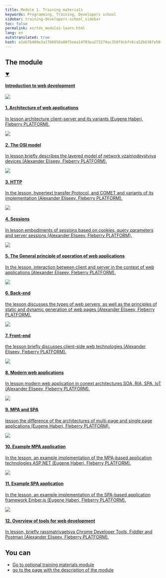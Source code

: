 ```yaml
---
title: Module 1. Training materials
keywords: Programming, Training, Developers school
sidebar: training-developers-school_sidebar
toc: false
permalink: en/tds_module1-learn.html
lang: en
autotranslated: true
hash: a1eb7b480e3a17b0858a88f5eea14703ea272274ac358f9cbfc6ca52b638fe50
---
```


## The module

<div class="panel-group">
<div class="panel panel-default">
<div class="panel-heading">
<a class="pull-right spoiler-push" data-toggle="collapse" href="#collapse1">&#9660;</a>
<h4 class="panel-title">
<a data-toggle="collapse" href="#collapse1">
Introduction to web development</a>
</h4>
</div>
<div id="collapse1" class="panel-collapse collapse in">
<div class="panel-body">
<div class="row items">
<div class="col-sm-6 col-md-4 portfolio-item">
<a href="{{ 'https://www.youtube.com/watch?v=gERnjWLUaK0&list=PLlhqsC7hBaSdSon8kbOeYWkb_sTz14Hq0' | relative_url }}" class="portfolio-link" target="_blank">
<div class="img-wrapper">
<img src="{{ "/images/pages/trainings/developers-school/module1/architecture.jpg" | relative_url}}" class="products-img">
</div>
<h4><span class="item-head">1. Architecture of web applications</span></h4>
<p>In lesson architecture client-server and its variants (Eugene Haberi, Fleberry PLATFORM).</p>
</a>
</div>
<div class="col-sm-6 col-md-4 portfolio-item">
<a href="{{ 'https://www.youtube.com/watch?v=R458L8K9aIU&list=PLlhqsC7hBaSdSon8kbOeYWkb_sTz14Hq0' | relative_url }}" class="portfolio-link" target="_blank">
<div class="img-wrapper">
<img src="{{ "/images/pages/trainings/developers-school/module1/osi.jpg" | relative_url}}" class="products-img">
</div>
<h4><span class="item-head">2. The OSI model</span></h4>
<p>In lesson briefly describes the layered model of network vzaimodeystviya devices (Alexander Eliseev, Fleberry PLATFORM).</p>
</a>
</div>
<div class="col-sm-6 col-md-4 portfolio-item">
<a href="{{ 'https://www.youtube.com/watch?v=_xW7huwTVqU&list=PLlhqsC7hBaSdSon8kbOeYWkb_sTz14Hq0' | relative_url }}" class="portfolio-link" target="_blank">
<div class="img-wrapper">
<img src="{{ "/images/pages/trainings/developers-school/module1/http.jpg" | relative_url}}" class="products-img">
</div>
<h4><span class="item-head">3. HTTP</span></h4>
<p>In the lesson, hypertext transfer Protocol, and COMET and variants of its implementation (Alexander Eliseev, Fleberry PLATFORM).</p>
</a>
</div>
</div>
<div class="row items">
<div class="col-sm-6 col-md-4 portfolio-item">
<a href="{{ 'https://www.youtube.com/watch?v=vEwBAsqcVB4&list=PLlhqsC7hBaSdSon8kbOeYWkb_sTz14Hq0' | relative_url }}" class="portfolio-link" target="_blank">
<div class="img-wrapper">
<img src="{{ "/images/pages/trainings/developers-school/module1/sessions.jpg" | relative_url}}" class="products-img">
</div>
<h4><span class="item-head">4. Sessions</span></h4>
<p>In lesson embodiments of sessions based on cookies, query parameters and server sessions (Alexander Eliseev, Fleberry PLATFORM).</p>
</a>
</div>
<div class="col-sm-6 col-md-4 portfolio-item">
<a href="{{ 'https://www.youtube.com/watch?v=j0pFteIaxJc&list=PLlhqsC7hBaSdSon8kbOeYWkb_sTz14Hq0' | relative_url }}" class="portfolio-link" target="_blank">
<div class="img-wrapper">
<img src="{{ "/images/pages/trainings/developers-school/module1/general-web.jpg" | relative_url}}" class="products-img">
</div>
<h4><span class="item-head">5. The General principle of operation of web applications</span></h4>
<p>In the lesson, interaction between client and server in the context of web applications (Alexander Eliseev, Fleberry PLATFORM).</p>
</a>
</div>
<div class="col-sm-6 col-md-4 portfolio-item">
<a href="{{ 'https://www.youtube.com/watch?v=amRjuBjVt8I&list=PLlhqsC7hBaSdSon8kbOeYWkb_sTz14Hq0' | relative_url }}" class="portfolio-link" target="_blank">
<div class="img-wrapper">
<img src="{{ "/images/pages/trainings/developers-school/module1/back-end.jpg" | relative_url}}" class="products-img">
</div>
<h4><span class="item-head">6. Back-end</span></h4>
<p>the lesson discusses the types of web servers, as well as the principles of static and dynamic generation of web pages (Alexander Eliseev, Fleberry PLATFORM).</p>
</a>
</div>
</div>
<div class="row items">
<div class="col-sm-6 col-md-4 portfolio-item">
<a href="{{ 'https://www.youtube.com/watch?v=XBpWdjx3imU&list=PLlhqsC7hBaSdSon8kbOeYWkb_sTz14Hq0' | relative_url }}" class="portfolio-link" target="_blank">
<div class="img-wrapper">
<img src="{{ "/images/pages/trainings/developers-school/module1/front-end.jpg" | relative_url}}" class="products-img">
</div>
<h4><span class="item-head">7. Front-end</span></h4>
<p>the lesson briefly discusses client-side web technologies (Alexander Eliseev, Fleberry PLATFORM).</p>
</a>
</div>
<div class="col-sm-6 col-md-4 portfolio-item">
<a href="{{ 'https://www.youtube.com/watch?v=jjQfRzkSHaY&list=PLlhqsC7hBaSdSon8kbOeYWkb_sTz14Hq0' | relative_url }}" class="portfolio-link" target="_blank">
<div class="img-wrapper">
<img src="{{ "/images/pages/trainings/developers-school/module1/modern-apps.jpg" | relative_url}}" class="products-img">
</div>
<h4><span class="item-head">8. Modern web applications</span></h4>
<p>In lesson modern web application in conext architectures SOA, RIA, SPA, IoT (Alexander Eliseev, Fleberry PLATFORM).</p>
</a>
</div>
<div class="col-sm-6 col-md-4 portfolio-item">
<a href="{{ 'https://www.youtube.com/watch?v=l00DuqUsZZs&list=PLlhqsC7hBaSdSon8kbOeYWkb_sTz14Hq0' | relative_url }}" class="portfolio-link" target="_blank">
<div class="img-wrapper">
<img src="{{ "/images/pages/trainings/developers-school/module1/mpa-spa.jpg" | relative_url}}" class="products-img">
</div>
<h4><span class="item-head">9. MPA and SPA</span></h4>
<p>lesson the difference of the architectures of multi-page and single page applications (Eugene Haberi, Fleberry PLATFORM).</p>
</a>
</div>
</div>
<div class="row items">
<div class="col-sm-6 col-md-4 portfolio-item">
<a href="{{ 'https://www.youtube.com/watch?v=SknXUhnbMHE&list=PLlhqsC7hBaSdSon8kbOeYWkb_sTz14Hq0' | relative_url }}" class="portfolio-link" target="_blank">
<div class="img-wrapper">
<img src="{{ "/images/pages/trainings/developers-school/module1/mpa.jpg" | relative_url}}" class="products-img">
</div>
<h4><span class="item-head">10. Example MPA application</span></h4>
<p>In the lesson, an example implementation of the MPA-based application technologies ASP.NET (Eugene Haberi, Fleberry PLATFORM).</p>
</a>
</div>
<div class="col-sm-6 col-md-4 portfolio-item">
<a href="{{ 'https://www.youtube.com/watch?v=aWywuZbdvpU&list=PLlhqsC7hBaSdSon8kbOeYWkb_sTz14Hq0' | relative_url }}" class="portfolio-link" target="_blank">
<div class="img-wrapper">
<img src="{{ "/images/pages/trainings/developers-school/module1/spa.jpg" | relative_url}}" class="products-img">
</div>
<h4><span class="item-head">11. Example SPA application</span></h4>
<p>In the lesson, an example implementation of the SPA-based application framework Ember.js (Eugene Haberi, Fleberry PLATFORM).</p>
</a>
</div>
<div class="col-sm-6 col-md-4 portfolio-item">
<a href="{{ 'https://www.youtube.com/watch?v=42ZvopKusvM&list=PLlhqsC7hBaSdSon8kbOeYWkb_sTz14Hq0' | relative_url }}" class="portfolio-link" target="_blank">
<div class="img-wrapper">
<img src="{{ "/images/pages/trainings/developers-school/module1/instruments-web.jpg" | relative_url}}" class="products-img">
</div>
<h4><span class="item-head">12. Overview of tools for web development</span></h4>
<p>In lesson, briefly rassmatrivaetsya Chrome Developer Tools, Fiddler and Postman (Alexander Eliseev, Fleberry PLATFORM).</p>
</a>
</div>
</div>
</div>
</div>
</div>
</div>

## You can

* [Go to optional training materials module](tds_module1-appendix.html) <i class="fa fa-arrow-right" aria-hidden="true"></i>
* <i class="fa fa-arrow-left" aria-hidden="true"></i> [go to the page with the description of the module](tds_module1-about.html)



